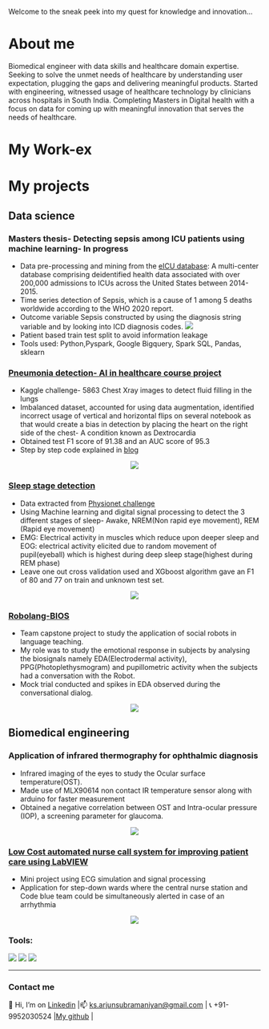 Welcome to the sneak peek into my quest for knowledge and innovation...

# About me
Biomedical engineer with data skills and healthcare domain expertise. Seeking to solve the unmet needs of healthcare by understanding user expectation, plugging the gaps and delivering meaningful products.
Started with engineering, witnessed usage of healthcare technology by clinicians across hospitals in South India. Completing Masters in Digital health with a focus on data for coming up with meaningful innovation that serves the needs of healthcare.

# My Work-ex
# My projects

## **Data science**

### Masters thesis- Detecting sepsis among ICU patients using machine learning- In progress
- Data pre-processing and mining from the [eICU database](https://eicu-crd.mit.edu/): A multi-center database comprising deidentified health data associated with over 200,000 admissions to ICUs across the United States between 2014-2015.
- Time series detection of Sepsis, which is a cause of 1 among 5 deaths worldwide according to the WHO 2020 report.
- Outcome variable Sepsis constructed by using the diagnosis string variable and by looking into ICD diagnosis codes.
![](/images/sep2.JPG)
- Patient based train test split to avoid information leakage
- Tools used: Python,Pyspark, Google Bigquery, Spark SQL, Pandas, sklearn

### [Pneumonia detection- AI in healthcare course project](https://github.com/arjun-subramaniyan/healthcare-ml/blob/main/Pneumonia_detection.ipynb)
- Kaggle challenge- 5863 Chest Xray images to detect fluid filling in the lungs
- Imbalanced dataset, accounted for using data augmentation, identified incorrect usage of vertical and horizontal flips on several notebook as that would create a bias in detection by placing the heart on the right side of the chest- A condition known as Dextrocardia
- Obtained test F1 score of 91.38 and an AUC score of 95.3
- Step by step code explained in [blog](https://ks-arjunsubramaniyan.medium.com/pneumonia-classification-in-x-rays-using-deep-learning-247d27ed1b6f)

<p align="center">
  <img src="/images/pne7.png"/>
</p>

### [Sleep stage detection](https://github.com/arjun-subramaniyan/healthcare-ml/blob/main/EMGEOG_sleepstagetracker.ipynb)
- Data extracted from [Physionet challenge](https://physionet.org/content/challenge-2018/1.0.0/)
- Using Machine learning and digital signal processing to detect the 3 different stages of sleep- Awake, NREM(Non rapid eye movement), REM (Rapid eye movement)
- EMG: Electrical activity in muscles which reduce upon deeper sleep and EOG: electrical activity elicited due to random movement of pupil(eyeball) which is highest during deep sleep stage(highest during REM phase)
- Leave one out cross validation used and XGboost algorithm gave an F1 of 80 and 77 on train and unknown test set.
<p align="center">
  <img src="/images/sleep.png"/>
</p>
 
### [Robolang-BIOS](https://capstone.utu.fi/en-robolang-bios)
 - Team capstone project to study the application of social robots in language teaching.
 - My role was to study the emotional response in subjects by analysing the biosignals namely EDA(Electrodermal activity), PPG(Photoplethysmogram) and pupillometric activity when the subjects had a conversation with the Robot.
 - Mock trial conducted and spikes in EDA observed during the conversational dialog.

<p align="center">
  <img src="/images/robolang.jpg"/>
</p>
 
## **Biomedical engineering**

### Application of infrared thermography for ophthalmic diagnosis
 - Infrared imaging of the eyes to study the Ocular surface temperature(OST).
 - Made use of MLX90614 non contact IR temperature sensor along with arduino for faster measurement
 - Obtained a negative correlation between OST and Intra-ocular pressure (IOP), a screening parameter for glaucoma.
<p align="center">
  <img src="/images/15.jpg"/>
</p>
 


### [Low Cost automated nurse call system for improving patient care using LabVIEW](https://www.worldscientific.com/doi/10.4015/S1016237218500308)
- Mini project using ECG simulation and signal processing
- Application for step-down wards where the central nurse station and Code blue team could be simultaneously alerted in case of an arrhythmia 
<p align="center">
  <img src="/images/nc.png"/>
</p>
 
 

### Tools:
 ![](/images/l1.png) 
 ![](/images/l2.png) 
 ![](/images/l3.png) 

---
### Contact me

👋 Hi, I’m on [Linkedin](https://www.linkedin.com/in/arjun-subramaniyan-ks/) |📫 ks.arjunsubramaniyan@gmail.com | 📞 +91-9952030524 |[My github](https://github.com/arjun-subramaniyan) |





